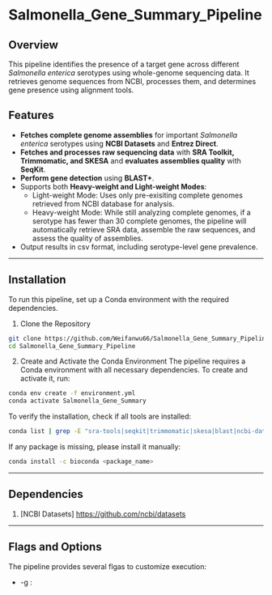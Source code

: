 # Salmonella_Gene_Summary_Pipeline

## Overview
This pipeline identifies the presence of a target gene across different *Salmonella enterica* serotypes using whole-genome sequencing data. It retrieves genome sequences from NCBI, processes them, and determines gene presence using alignment tools.

## Features
- **Fetches complete genome assemblies** for important *Salmonella enterica* serotypes using **NCBI Datasets** and **Entrez Direct**.
- **Fetches and processes raw sequencing data** with **SRA Toolkit, Trimmomatic, and SKESA** and **evaluates assemblies quality** with **SeqKit**.
- **Perform gene detection** using **BLAST+**.
- Supports both **Heavy-weight and Light-weight Modes**:
  - Light-weight Mode: Uses only pre-exisiting complete genomes retrieved from NCBI database for analysis.
  - Heavy-weight Mode: While still analyzing complete genomes, if a serotype has fewer than 30 complete genomes, the pipeline will automatically retrieve SRA data, assemble the raw sequences, and assess the quality of assemblies.
- Output results in csv format, including serotype-level gene prevalence.
------
## Installation
To run this pipeline, set up a Conda environment with the required dependencies.
1. Clone the Repository
```sh
git clone https://github.com/Weifanwu66/Salmonella_Gene_Summary_Pipeline.git
cd Salmonella_Gene_Summary_Pipeline
```
2. Create and Activate the Conda Environment
The pipeline requires a Conda environment with all necessary dependencies. To create and activate it, run:
```sh
conda env create -f environment.yml
conda activate Salmonella_Gene_Summary
```
To verify the installation, check if all tools are installed:
```sh
conda list | grep -E "sra-tools|seqkit|trimmomatic|skesa|blast|ncbi-datasets-cli|entrez-direct"
```
If any package is missing, please install it manually:
```sh
conda install -c bioconda <package_name>
```
-----
## Dependencies
1. [NCBI Datasets] https://github.com/ncbi/datasets
-----
## Flags and Options
The pipeline provides several flgas to customize execution:
- -g : 
